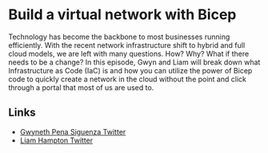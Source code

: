 # Build a virtual network with Bicep 


Technology has become the backbone to most businesses running efficiently. With the recent network infrastructure shift to hybrid and full cloud models, we are left with many questions. How? Why? What if there needs to be a change?  In this episode, Gwyn and Liam will break down what Infrastructure as Code (IaC) is and how you can utilize the power of Bicep code to quickly create a network in the cloud without the point and click through a portal that most of us are used to.  


## Links

- [Gwyneth Pena Siguenza Twitter](https://twitter.com/madebygps)
- [Liam Hampton Twitter](https://twitter.com/liamchampton)


